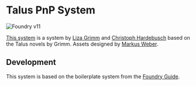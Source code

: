 # Talus PnP System

![Foundry v11](https://img.shields.io/badge/foundry-v11-green)

[This system](http://taluspnp.de/) is a system by [Liza Grimm](https://liza-grimm.de/) and
[Christoph Hardebusch](https://franigo.de/) based on the Talus novels by Grimm. Assets designed by
[Markus Weber](https://guter-punkt.de).

## Development

This system is based on the boilerplate system from the [Foundry Guide](https://foundryvtt.wiki/en/development/guides/SD-tutorial/SD01-Getting-started).
